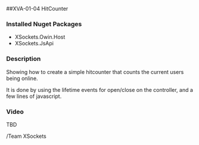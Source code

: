 ##XVA-01-04 HitCounter

### Installed Nuget Packages

- XSockets.Owin.Host
- XSockets.JsApi

### Description

Showing how to create a simple hitcounter that counts the current users being online.

It is done by using the lifetime events for open/close on the controller, and a few lines of javascript.

### Video

TBD

/Team XSockets


